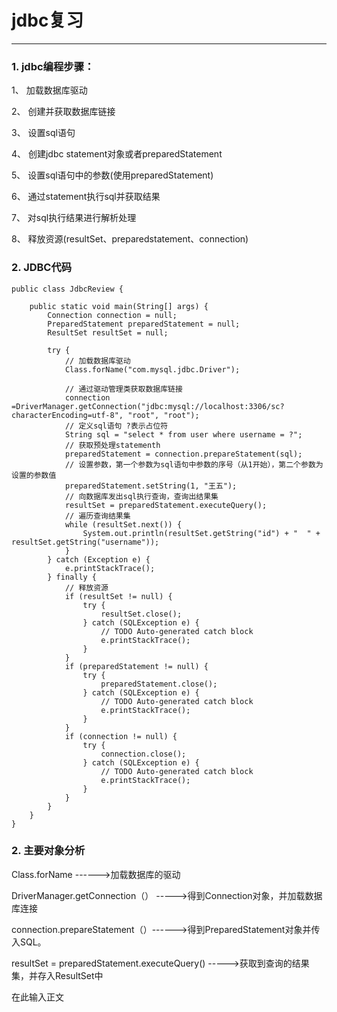 ﻿# jdbc复习

---

###  1. jdbc编程步骤：

1、	加载数据库驱动

2、	创建并获取数据库链接

3、	设置sql语句 

4、 创建jdbc statement对象或者preparedStatement

5、	设置sql语句中的参数(使用preparedStatement)

6、	通过statement执行sql并获取结果

7、	对sql执行结果进行解析处理

8、	释放资源(resultSet、preparedstatement、connection)

### 2. JDBC代码

```
public class JdbcReview {

	public static void main(String[] args) {
		Connection connection = null;
		PreparedStatement preparedStatement = null;
		ResultSet resultSet = null;

		try {
			// 加载数据库驱动
			Class.forName("com.mysql.jdbc.Driver");

			// 通过驱动管理类获取数据库链接
			connection =DriverManager.getConnection("jdbc:mysql://localhost:3306/sc?characterEncoding=utf-8", "root", "root");
			// 定义sql语句 ?表示占位符
			String sql = "select * from user where username = ?";
			// 获取预处理statementh
			preparedStatement = connection.prepareStatement(sql);
			// 设置参数，第一个参数为sql语句中参数的序号（从1开始），第二个参数为设置的参数值
			preparedStatement.setString(1, "王五");
			// 向数据库发出sql执行查询，查询出结果集
			resultSet = preparedStatement.executeQuery();
			// 遍历查询结果集
			while (resultSet.next()) {
				System.out.println(resultSet.getString("id") + "  " + resultSet.getString("username"));
			}
		} catch (Exception e) {
			e.printStackTrace();
		} finally {
			// 释放资源
			if (resultSet != null) {
				try {
					resultSet.close();
				} catch (SQLException e) {
					// TODO Auto-generated catch block
					e.printStackTrace();
				}
			}
			if (preparedStatement != null) {
				try {
					preparedStatement.close();
				} catch (SQLException e) {
					// TODO Auto-generated catch block
					e.printStackTrace();
				}
			}
			if (connection != null) {
				try {
					connection.close();
				} catch (SQLException e) {
					// TODO Auto-generated catch block
					e.printStackTrace();
				}
			}
		}
	}
}

```
### 2. 主要对象分析
Class.forName ------>加载数据库的驱动
	
DriverManager.getConnection（） ----->得到Connection对象，并加载数据库连接
	
connection.prepareStatement（）------>得到PreparedStatement对象并传入SQL。

resultSet = preparedStatement.executeQuery() ----->获取到查询的结果集，并存入ResultSet中
	


















在此输入正文




